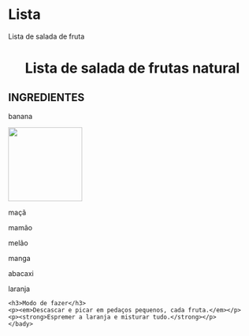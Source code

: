 # Lista
Lista de salada de fruta
<!DOCTYPE.html>
<html lang="PT-BR">
  <head>
  <meta charset="UTF-8">
  <title>Salada de frutas</title>
 </head>
  
  <bady>
    <h1 style="text-align: center"> Lista de salada de frutas natural</h1>
<h2> INGREDIENTES</h2>
    <p>banana</p> <img src="https://www.infoescola.com/wp-content/uploads/2010/04/banana_600797891.jpg" width=150 height=150">
    <p>maçã</p> 
    <p>mamão</p>
    <p>melão</p>
    <p>manga</p>
    <p>abacaxi</p>
    <p>laranja</p>
    
    <h3>Modo de fazer</h3>
    <p><em>Descascar e picar em pedaços pequenos, cada fruta.</em></p>
    <p><strong>Espremer a laranja e misturar tudo.</strong></p>
    </bady>
